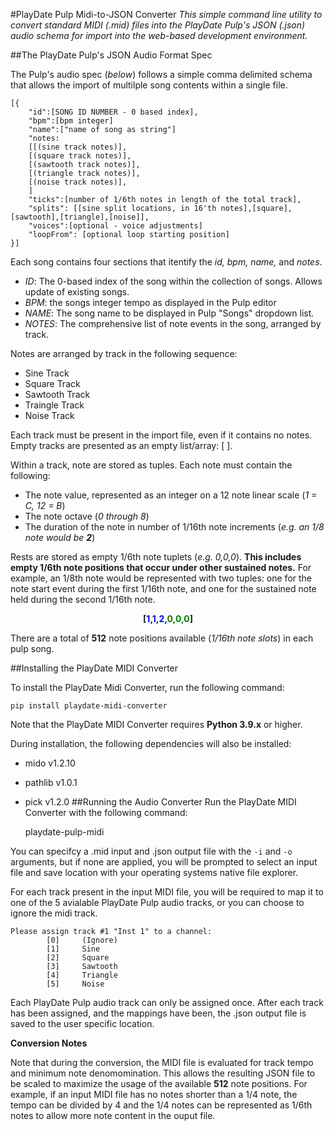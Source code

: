 #PlayDate Pulp Midi-to-JSON Converter
*This simple command line utility to convert standard MIDI (.mid) files into the PlayDate Pulp's JSON (.json) audio schema for import into the web-based development environment.*

##The PlayDate Pulp's JSON Audio Format Spec

The Pulp's audio spec (*below*) follows a simple comma delimited schema that allows the import of multilple song contents within a single file.
```
[{
    "id":[SONG ID NUMBER - 0 based index],
    "bpm":[bpm integer]
    "name":["name of song as string"]
    "notes:
    [[(sine track notes)],
    [(square track notes)],
    [(sawtooth track notes)],
    [(triangle track notes)],
    [(noise track notes)],
    ]
    "ticks":[number of 1/6th notes in length of the total track],
    "splits": [[sine split locations, in 16'th notes],[square],[sawtooth],[triangle],[noise]],
    "voices":[optional - voice adjustments]
    "loopFrom": [optional loop starting position]
}]
```
Each song contains four sections that itentify the *id, bpm, name,* and *notes*.

- *ID*: The 0-based index of the song within the collection of songs. Allows update of existing songs.
- *BPM*: the songs integer tempo as displayed in the Pulp editor
- *NAME*: The song name to be displayed in Pulp "Songs" dropdown list.
- *NOTES*: The comprehensive list of note events in the song, arranged by track.

Notes are arranged by track in the following sequence:
- Sine Track
- Square Track
- Sawtooth Track
- Traingle Track
- Noise Track

Each track must be present in the import file, even if it contains no notes. Empty tracks are presented as an empty list/array: [ ].

Within a track, note are stored as tuples. Each note must contain the following:
- The note value, represented as an integer on a 12 note linear scale (*1 = C, 12 = B*)
- The note octave (*0 through 8*)
- The duration of the note in number of 1/16th note increments (*e.g. an 1/8 note would be **2***)

Rests are stored as empty 1/6th note tuplets (*e.g. 0,0,0*). **This includes empty 1/6th note positions that occur under other sustained notes.** For example, an 1/8th note would be represented with two tuples: one for the note start event during the first 1/16th note, and one for the sustained note held during the second 1/16th note.
**<p align="center">[<span style="color:blue">1,1,2,</span><span style="color:green">0,0,0</span>]**</p>

There are a total of **512** note positions available (*1/16th note slots*) in each pulp song.

##Installing the PlayDate MIDI Converter

To install the PlayDate Midi Converter, run the following command:

    pip install playdate-midi-converter

Note that the PlayDate MIDI Converter requires **Python 3.9.x** or higher.

During installation, the following dependencies will also be installed:
- mido v1.2.10
- pathlib v1.0.1
- pick v1.2.0
##Running the Audio Converter
Run the PlayDate MIDI Converter with the following command:

    playdate-pulp-midi

You can specifcy a .mid input and .json output file with the ```-i``` and ```-o``` arguments, but if none are applied, you will be prompted to select an input file and save location with your operating systems native file explorer.

For each track present in the input MIDI file, you will be required to map it to one of the 5 avialable PlayDate Pulp audio tracks, or you can choose to ignore the midi track.
```
Please assign track #1 "Inst 1" to a channel:
        [0]     (Ignore)
        [1]     Sine
        [2]     Square
        [3]     Sawtooth
        [4]     Triangle
        [5]     Noise
```
Each PlayDate Pulp audio track can only be assigned once. After each track has been assigned, and the mappings have been, the .json output file is saved to the user specific location.

**Conversion Notes**

Note that during the conversion, the MIDI file is evaluated for track tempo and minimum note denomomination. This allows the resulting JSON file to be scaled to maximize the usage of the available **512** note positions. For example, if an input MIDI file has no notes shorter than a 1/4 note, the tempo can be divided by 4 and the 1/4 notes can be represented as 1/6th notes to allow more note content in the ouput file.